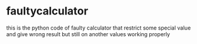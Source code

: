 # faultycalculator
this is the python code of faulty calculator that restrict some special value and give wrong result but still on another values working properly 
